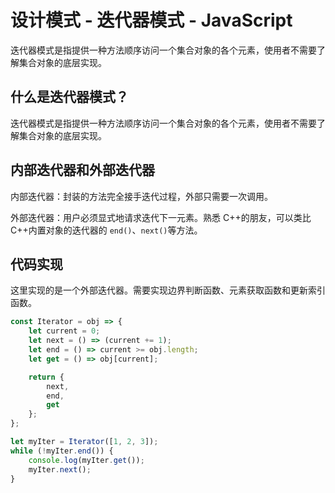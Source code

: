 # 设计模式 - 迭代器模式 - JavaScript

迭代器模式是指提供一种方法顺序访问一个集合对象的各个元素，使用者不需要了解集合对象的底层实现。

## 什么是迭代器模式？

迭代器模式是指提供一种方法顺序访问一个集合对象的各个元素，使用者不需要了解集合对象的底层实现。

## 内部迭代器和外部迭代器

内部迭代器：封装的方法完全接手迭代过程，外部只需要一次调用。

外部迭代器：用户必须显式地请求迭代下一元素。熟悉 C++的朋友，可以类比 C++内置对象的迭代器的 `end()`、`next()`等方法。

## 代码实现

这里实现的是一个外部迭代器。需要实现边界判断函数、元素获取函数和更新索引函数。

```javascript
const Iterator = obj => {
    let current = 0;
    let next = () => (current += 1);
    let end = () => current >= obj.length;
    let get = () => obj[current];

    return {
        next,
        end,
        get
    };
};

let myIter = Iterator([1, 2, 3]);
while (!myIter.end()) {
    console.log(myIter.get());
    myIter.next();
}
```